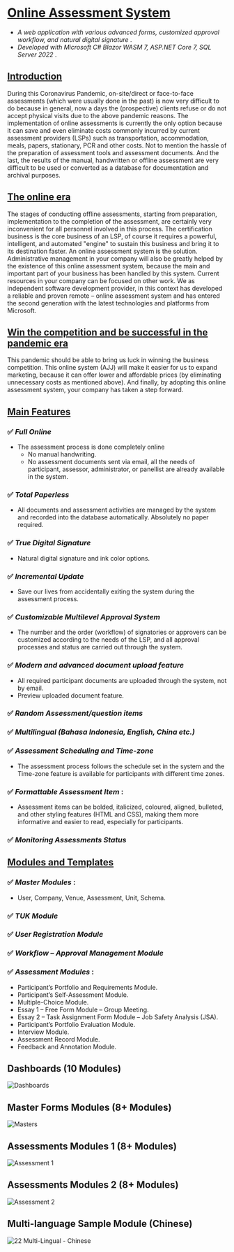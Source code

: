 # [Online Assessment System]()
* _A web application with various advanced forms, customized approval workflow, and natural digital signature_ .
* _Developed with Microsoft C# Blazor WASM 7, ASP.NET Core 7, SQL Server 2022_ .

## [Introduction]()
During this Coronavirus Pandemic, on-site/direct or face-to-face assessments (which were usually done in the past) is now very difficult to do because in general, now a days the (prospective) clients refuse or do not accept physical visits due to the above pandemic reasons.
The implementation of online assessments is currently the only option because it can save and even eliminate costs commonly incurred by current assessment providers (LSPs) such as transportation, accommodation, meals, papers, stationary, PCR and other costs. Not to mention the hassle of the preparation of assessment tools and assessment documents. And the last, the results of the manual, handwritten or offline assessment are very difficult to be used or converted as a database for documentation and archival purposes.

## [The online era]()
The stages of conducting offline assessments, starting from preparation, implementation to the completion of the assessment, are certainly very inconvenient for all personnel involved in this process.
The certification business is the core business of an LSP, of course it requires a powerful, intelligent, and automated "engine" to sustain this business and bring it to its destination faster. An online assessment system is the solution.
Administrative management in your company will also be greatly helped by the existence of this online assessment system, because the main and important part of your business has been handled by this system. Current resources in your company can be focused on other work.
We as independent software development provider, in this context has developed a reliable and proven remote – online assessment system and has entered the second generation with the latest technologies and platforms from Microsoft.

## [Win the competition and be successful in the pandemic era]()
This pandemic should be able to bring us luck in winning the business competition. This online system (AJJ) will make it easier for us to expand marketing, because it can offer lower and affordable prices (by eliminating unnecessary costs as mentioned above). And finally, by adopting this online assessment system, your company has taken a step forward.
 
## [Main Features]()
### ✅ _Full Online_
* The assessment process is done completely online
	* No manual handwriting.
	* No assessment documents sent via email, all the needs of participant, assessor, administrator, or panellist are already available in the system.
### ✅ _Total Paperless_
* All documents and assessment activities are managed by the system and recorded into the database automatically. Absolutely no paper required.
### ✅ _True Digital Signature_
* Natural digital signature and ink color options.
### ✅ _Incremental Update_
* Save our lives from accidentally exiting the system during the assessment process.
### ✅ _Customizable Multilevel Approval System_
* The number and the order (workflow) of signatories or approvers can be customized according to the needs of the LSP, and all approval processes and status are carried out through the system.
### ✅ _Modern and advanced document upload feature_
* All required participant documents are uploaded through the system, not by email.
* Preview uploaded document feature.
### ✅ _Random Assessment/question items_
### ✅ _Multilingual (Bahasa Indonesia, English, China etc.)_
### ✅ _Assessment Scheduling and Time-zone_
* The assessment process follows the schedule set in the system and the Time-zone feature is available for participants with different time zones.
### ✅ _Formattable Assessment Item_ :
* Assessment items can be bolded, italicized, coloured, aligned, bulleted, and other styling features (HTML and CSS), making them more informative and easier to read, especially for participants.
### ✅ _Monitoring Assessments Status_

## [Modules and Templates]()
### ✅ _Master Modules_ :
* User, Company, Venue, Assessment, Unit, Schema.
### ✅ _TUK Module_
### ✅ _User Registration Module_
### ✅ _Workflow – Approval Management Module_
### ✅ _Assessment Modules_ :
* Participant’s Portfolio and Requirements Module.
* Participant’s Self-Assessment Module.
* Multiple-Choice Module.
* Essay 1 – Free Form Module – Group Meeting.
* Essay 2 – Task Assignment Form Module – Job Safety Analysis (JSA).
* Participant’s Portfolio Evaluation Module.
* Interview Module.
* Assessment Record Module.
* Feedback and Annotation Module.

## Dashboards (10 Modules)
![Dashboards](https://user-images.githubusercontent.com/22849660/226152127-4f221e3f-96fa-4def-9118-628d2221c08b.png)

## Master Forms Modules (8+ Modules)
![Masters](https://user-images.githubusercontent.com/22849660/226152146-92273244-d5f0-4f76-a4a6-4e9e16212c67.png)

## Assessments Modules 1 (8+ Modules)
![Assessment 1](https://user-images.githubusercontent.com/22849660/226152168-618cda34-4d2d-4661-8193-38647695fb55.png)

## Assessments Modules 2 (8+ Modules)
![Assessment 2](https://user-images.githubusercontent.com/22849660/226152181-a7c42fc6-2311-4efe-aefe-d5c1a0d1562a.png)

## Multi-language Sample Module (Chinese)
![22  Multi-Lingual - Chinese](https://user-images.githubusercontent.com/22849660/226152208-b20c4122-40e7-4ca7-89a9-03b631622c70.png)
